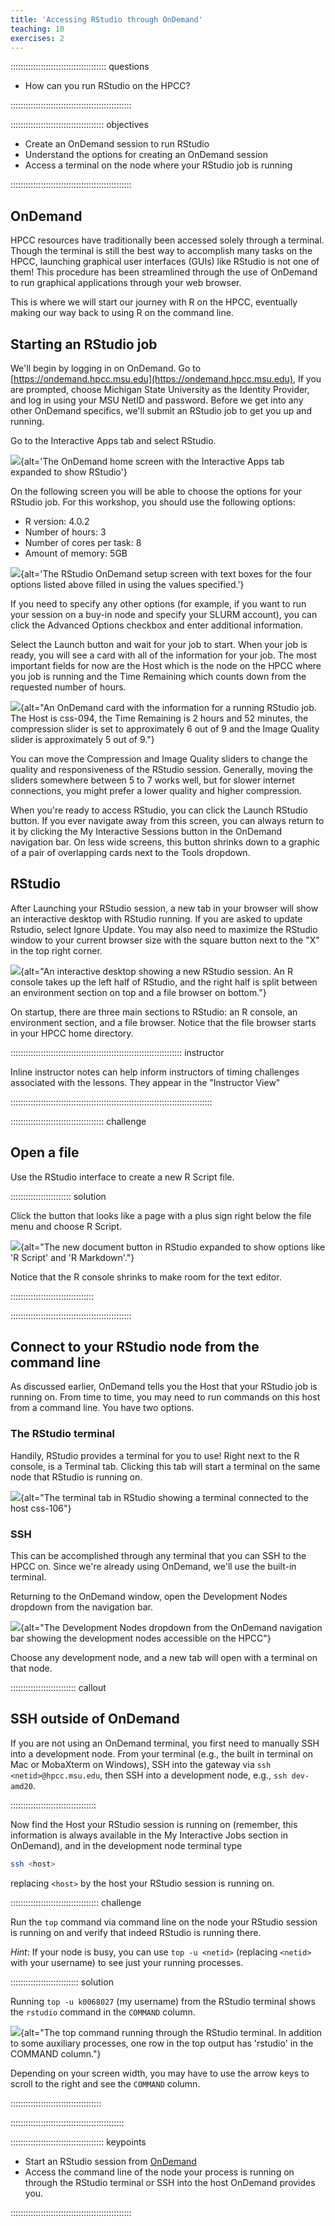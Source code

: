 ```yaml
---
title: 'Accessing RStudio through OnDemand'
teaching: 10
exercises: 2
---
```


:::::::::::::::::::::::::::::::::::::: questions 

- How can you run RStudio on the HPCC?

::::::::::::::::::::::::::::::::::::::::::::::::

::::::::::::::::::::::::::::::::::::: objectives

- Create an OnDemand session to run RStudio
- Understand the options for creating an OnDemand session
- Access a terminal on the node where your RStudio job is running

::::::::::::::::::::::::::::::::::::::::::::::::

## OnDemand

HPCC resources have traditionally been accessed solely through a terminal.
Though the terminal is still the best way to accomplish many tasks on the HPCC,
launching graphical user interfaces (GUIs) like RStudio is not one of them! This
procedure has been streamlined through the use of OnDemand to run graphical applications through your web browser.

This is where we will start our journey with R on the HPCC, eventually making 
our way back to using R on the command line.

## Starting an RStudio job

We'll begin by logging in on OnDemand. Go to
[https://ondemand.hpcc.msu.edu](https://ondemand.hpcc.msu.edu), If you are prompted, choose Michigan State University as the Identity Provider, and log in using
your MSU NetID and password. Before we get into any other OnDemand specifics,
we'll submit an RStudio job to get you up and running.

Go to the Interactive Apps tab and select RStudio.

![](fig/select-r-studio.png){alt='The OnDemand home screen with the Interactive Apps tab expanded to show RStudio'}

On the following screen you will be able to choose the options for your RStudio job. For this workshop, you should use the following options:

- R version: 4.0.2
- Number of hours: 3
- Number of cores per task: 8
- Amount of memory: 5GB

![](fig/rstudio-ondemand-options.png){alt='The RStudio OnDemand setup screen with text boxes for the four options listed above filled in using the values specified.'}

If you need to specify any other options (for example, if you want to run your session on a buy-in node and specify your SLURM account), you can click the Advanced Options checkbox and enter additional information.

Select the Launch button and wait for your job to start. When your job is ready, you will see a card with all of the information for your job. The most important fields for now are the Host which is the node on the HPCC where you job is running and the Time Remaining which counts down from the requested number of hours.

![](fig/running-rstudio-job.png){alt="An OnDemand card with the information for a running RStudio job. The Host is css-094, the Time Remaining is 2 hours and 52 minutes, the compression slider is set to approximately 6 out of 9 and the Image Quality slider is approximately 5 out of 9."}

You can move the Compression and Image Quality sliders to change the quality and responsiveness of the RStudio session. Generally, moving the sliders somewhere between 5 to 7 works well, but for slower internet connections, you might prefer a lower quality and higher compression.

When you're ready to access RStudio, you can click the Launch RStudio button. If you ever navigate away from this screen, you can always return to it by clicking the My Interactive Sessions button in the OnDemand navigation bar. On less wide screens, this button shrinks down to a graphic of a pair of overlapping cards next to the Tools dropdown.

## RStudio

After Launching your RStudio session, a new tab in your browser will show an interactive desktop with RStudio running. If you are asked to update Rstudio, select Ignore Update. You may also need to maximize the RStudio window to your current browser size with the square button next to the "X" in the top right corner.

![](fig/rstudio-interface.png){alt="An interactive desktop showing a new RStudio session. An R console takes up the left half of RStudio, and the right half is split between an environment section on top and a file browser on bottom."}

On startup, there are three main sections to RStudio: an R console, an environment section, and a file browser. Notice that the file browser starts in your HPCC home directory.

:::::::::::::::::::::::::::::::::::::::::::::::::::::::::::::::::::: instructor

Inline instructor notes can help inform instructors of timing challenges
associated with the lessons. They appear in the "Instructor View"

::::::::::::::::::::::::::::::::::::::::::::::::::::::::::::::::::::::::::::::::

::::::::::::::::::::::::::::::::::::: challenge 

## Open a file

Use the RStudio interface to create a new R Script file.

:::::::::::::::::::::::: solution 

Click the button that looks like a page with a plus sign right below the file menu and choose R Script.

![](fig/rstudio-new-rscript.png){alt="The new document button in RStudio expanded to show options like 'R Script' and 'R Markdown'."}

Notice that the R console shrinks to make room for the text editor.

:::::::::::::::::::::::::::::::::


::::::::::::::::::::::::::::::::::::::::::::::::

## Connect to your RStudio node from the command line

As discussed earlier, OnDemand tells you the Host that your RStudio job is running on. From time to time, you may need to run commands on this host from a command line. You have two options.

### The RStudio terminal

Handily, RStudio provides a terminal for you to use! Right next to the R console, is a Terminal tab. Clicking this tab will start a terminal on the same node that RStudio is running on.

![](fig/rstudio-terminal.png){alt="The terminal tab in RStudio showing a terminal connected to the host css-106"}


### SSH

This can be accomplished through any terminal that you can SSH to the HPCC on. Since we're already using OnDemand, we'll use the built-in terminal.

Returning to the OnDemand window, open the Development Nodes dropdown from the navigation bar.

![](fig/ondemand-dev-nodes-dropdown.png){alt="The Development Nodes dropdown from the OnDemand navigation bar showing the development nodes accessible on the HPCC"}

Choose any development node, and a new tab will open with a terminal on that node.

:::::::::::::::::::::::::: callout

## SSH outside of OnDemand

If you are not using an OnDemand terminal, you first need to manually SSH into a development node. From your terminal (e.g., the built in terminal on Mac or MobaXterm on Windows), SSH into the gateway via `ssh <netid>@hpcc.msu.edu`, then SSH into a development node, e.g., `ssh dev-amd20`.

::::::::::::::::::::::::::::::::::

Now find the Host your RStudio session is running on (remember, this information is always available in the My Interactive Jobs section in OnDemand), and in the development node terminal type 

```bash
ssh <host>
```

replacing `<host>` by the host your RStudio session is running on.

::::::::::::::::::::::::::::::::::: challenge

Run the `top` command via command line on the node your RStudio session is running on and verify that indeed RStudio is running there.

*Hint*: If your node is busy, you can use `top -u <netid>` (replacing `<netid>` with your username) to see just your running processes.

::::::::::::::::::::::::::: solution

Running `top -u k0068027` (my username) from the RStudio terminal shows the `rstudio` command in the `COMMAND` column.

![](fig/rstudio-top.png){alt="The top command running through the RStudio terminal. In addition to some auxiliary processes, one row in the top output has 'rstudio' in the COMMAND column."}

Depending on your screen width, you may have to use the arrow keys to scroll to the right and see the `COMMAND` column.

::::::::::::::::::::::::::::::::::::

:::::::::::::::::::::::::::::::::::::::::::::

::::::::::::::::::::::::::::::::::::: keypoints 

- Start an RStudio session from [OnDemand](https://ondemand.hpcc.msu.edu)
- Access the command line of the node your process is running on through the RStudio terminal or SSH into the host OnDemand provides you.

::::::::::::::::::::::::::::::::::::::::::::::::

